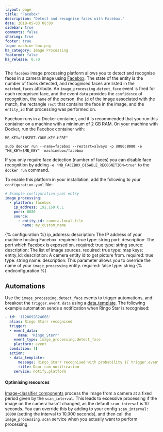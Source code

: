 ```yaml
---
layout: page
title: "Facebox"
description: "Detect and recognise faces with Facebox."
date: 2018-05-03 00:00
sidebar: true
comments: false
sharing: true
footer: true
logo: machine-box.png
ha_category: Image Processing
featured: false
ha_release: 0.70
---
```


The `facebox` image processing platform allows you to detect and recognise faces in a camera image using [Facebox](https://machinebox.io/docs/facebox). The state of the entity is the number of faces detected, and recognised faces are listed in the `matched_faces` attribute. An `image_processing.detect_face` event is fired for each recognised face, and the event `data` provides the `confidence` of recognition, the `name` of the person, the `id` of the image associated with the match, the rectangle `rect` that contains the face in the image, and the `entity_id` that processing was performed on.

Facebox runs in a Docker container, and it is recommended that you run this container on a machine with a minimum of 2 GB RAM. On your machine with Docker, run the Facebox container with:
```
MB_KEY="INSERT-YOUR-KEY-HERE"

sudo docker run --name=facebox --restart=always -p 8080:8080 -e "MB_KEY=$MB_KEY"  machinebox/facebox
```

If you only require face detection (number of faces) you can disable face recognition by adding ```-e "MB_FACEBOX_DISABLE_RECOGNITION=true"``` to the `docker run` command.

To enable this platform in your installation, add the following to your `configuration.yaml` file:

```yaml
# Example configuration.yaml entry
image_processing:
  - platform: facebox
    ip_address: 192.168.0.1
    port: 8080
    source:
      - entity_id: camera.local_file
        name: my_custom_name
```

{% configuration %}
ip_address:
  description: The IP address of your machine hosting Facebox.
  required: true
  type: string
port:
  description: The port which Facebox is exposed on.
  required: true
  type: string
source:
  description: The list of image sources.
  required: true
  type: map
  keys:
    entity_id:
      description: A camera entity id to get picture from.
      required: true
      type: string
    name:
      description: This parameter allows you to override the name of your `image_processing` entity.
      required: false
      type: string
{% endconfiguration %}

## Automations
Use the `image_processing.detect_face` events to trigger automations, and breakout the `trigger.event.data` using a [data_template](https://www.home-assistant.io/docs/automation/templating/). The following example automation sends a notification when Ringo Star is recognised:

```yaml
- id: '1120092824666'
  alias: Ringo Starr recognised
  trigger:
  - event_data:
      name: 'Ringo_Starr'
    event_type: image_processing.detect_face
    platform: event
  condition: []
  action:
  - data_template:
      message: Ringo_Starr recognised with probability {{ trigger.event.data.confidence }}
      title: Door-cam notification
    service: notify.platform
```

#### Optimising resources
[Image-classifier components](https://www.home-assistant.io/components/image_processing/) process the image from a camera at a fixed period given by the `scan_interval`. This leads to excessive processing if the image on the camera hasn't changed, as the default `scan_interval` is 10 seconds. You can override this by adding to your config `scan_interval: 10000` (setting the interval to 10,000 seconds), and then call the `image_processing.scan` service when you actually want to perform processing. 
